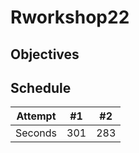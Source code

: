 # Rworkshop22

## Objectives  

## Schedule  

| Attempt | #1  | #2  |
| :-----: | :-: | :-: |
| Seconds | 301 | 283 |
